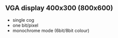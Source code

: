 VGA display 400x300 (800x600)
-----------------
 - single cog
 - one bit/pixel
 - monochrome mode (6bit/8bit colour)
